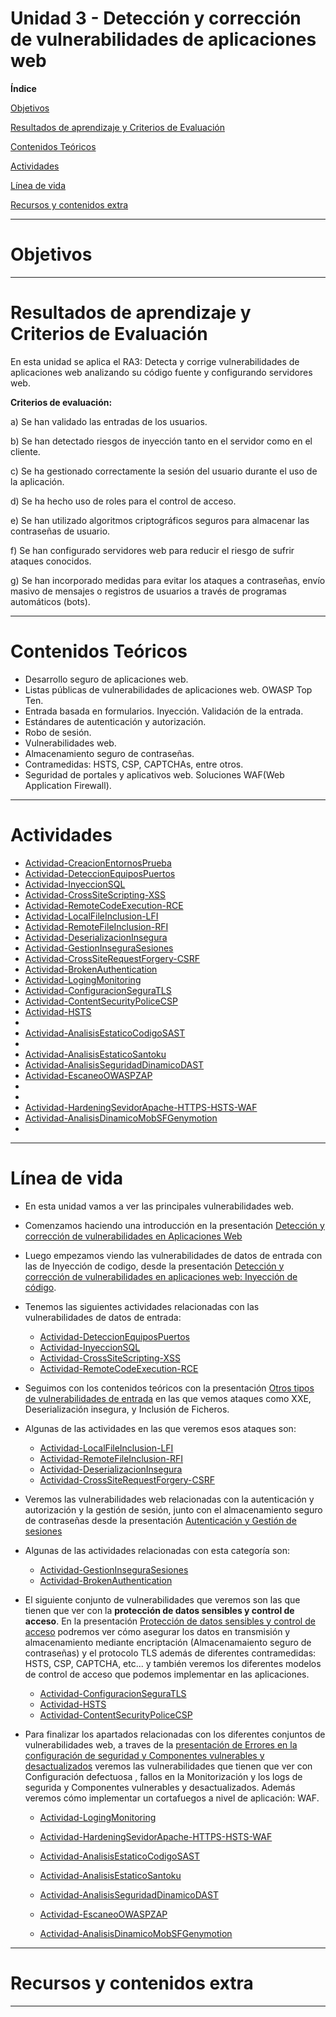 # Unidad 3 - Detección y corrección de vulnerabilidades de aplicaciones web

**Índice**

[Objetivos](#objetivos)

[Resultados de aprendizaje y Criterios de Evaluación](#resultados-de-aprendizaje-y-criterios-de-evaluación)

[Contenidos Teóricos](#contenidos-teóricos)

[Actividades](#actividades)

[Línea de vida](#línea-de-vida)

[Recursos y contenidos extra](#recursos-y-contenidos-extra)

---
# Objetivos

---

# Resultados de aprendizaje y Criterios de Evaluación

En esta unidad se aplica el RA3: Detecta y corrige vulnerabilidades de aplicaciones web analizando su código fuente y configurando servidores web.

**Criterios de evaluación:**

a)	Se han validado las entradas de los usuarios.

b)	Se han detectado riesgos de inyección tanto en el servidor como en el cliente.

c)	Se ha gestionado correctamente la sesión del usuario durante el uso de la aplicación.

d)	Se ha hecho uso de roles para el control de acceso.

e)	Se han utilizado algoritmos criptográficos seguros para almacenar las contraseñas de usuario.

f)	Se han configurado servidores web para reducir el riesgo de sufrir ataques conocidos.

g)	Se han incorporado medidas para evitar los ataques a contraseñas, envío masivo de mensajes o registros de usuarios a través de programas automáticos (bots).


---
# Contenidos Teóricos

- Desarrollo seguro de aplicaciones web.
- Listas públicas de vulnerabilidades de aplicaciones web. OWASP Top Ten.
- Entrada basada en formularios. Inyección. Validación de la entrada.
- Estándares de autenticación y autorización.
- Robo de sesión.
- Vulnerabilidades web.
- Almacenamiento seguro de contraseñas.
- Contramedidas: HSTS, CSP, CAPTCHAs, entre otros.
- Seguridad de portales y aplicativos web. Soluciones WAF(Web Application Firewall).


---
# Actividades

- [Actividad-CreacionEntornosPrueba](./Actividad-CreacionEntornoPrueba/README.md)
- [Actividad-DeteccionEquiposPuertos](Actividad-DeteccionEquiposPuertos/README.md)
- [Actividad-InyeccionSQL](Actividad-InyeccionSQL/README.md)
- [Actividad-CrossSiteScripting-XSS](Actividad-CrossSiteScripting-XSS/README.md)
- [Actividad-RemoteCodeExecution-RCE](Actividad-RemoteCodeExecution-RCE/README.md)
- [Actividad-LocalFileInclusion-LFI](Actividad-LocalFileInclusion-LFI/README.md)
- [Actividad-RemoteFileInclusion-RFI](Actividad-RemoteFileInclusion-RFI/README.md)
- [Actividad-DeserializacionInsegura](Actividad-DeserializacionInsegura/README.md)
- [Actividad-GestionInseguraSesiones](Actividad-GestionInseguraSesiones/README.md)
- [Actividad-CrossSiteRequestForgery-CSRF](Actividad-CrossSiteRequestForgery-CSRF/README.md)
- [Actividad-BrokenAuthentication](Actividad-BrokenAuthentication/README.md)
- [Actividad-LogingMonitoring](Actividad-LogingMonitoring/README.md)
- [Actividad-ConfiguracionSeguraTLS](Actividad-ConfiguracionSeguraTLS/README.md)
- [Actividad-ContentSecurityPoliceCSP](Actividad-ContentSecurityPoliceCSP/README.md)
- [Actividad-HSTS](Actividad-HSTS/README.md)
- [](/README.md)
- [Actividad-AnalisisEstaticoCodigoSAST](Actividad-AnalisisEstaticoCodigoSAST/README.md)
- [](/README.md)
- [Actividad-AnalisisEstaticoSantoku](Actividad-AnalisisEstaticoSantoku/README.md)
- [Actividad-AnalisisSeguridadDinamicoDAST](Actividad-AnalisisSeguridadDinamicoDAST/README.md)
- [Actividad-EscaneoOWASPZAP](Actividad-EscaneoOWASPZAP/README.md)
- [](/README.md)
- [](/README.md)
- [Actividad-HardeningSevidorApache-HTTPS-HSTS-WAF](Actividad-HardeningSevidorApache-HTTPS-HSTS-WAF/README.md)
- [Actividad-AnalisisDinamicoMobSFGenymotion](Actividad-AnalisisDinamicoMobSFGenymotion/README.md)
- [](/README.md)


---

# Línea de vida
- En esta unidad vamos a ver las principales vulnerabilidades web.
- Comenzamos haciendo una introducción en la presentación [Detección y corrección de vulnerabilidades en Aplicaciones Web](./ContenidosTeoricos/PPSUnidad3-DeteccionCorrecionVulnerabilidadesWeb.pdf)
- Luego empezamos viendo las vulnerabilidades de datos de entrada con las de Inyección de codigo, desde la presentación [Detección y corrección de vulnerabilidades en aplicaciones web: Inyección de código](./ContenidosTeoricos/PPSUnidad3-VulnerabilidadesInyeccionCodigo.pdf).
- Tenemos las siguientes actividades relacionadas con las vulnerabilidades de datos de entrada:
    - [Actividad-DeteccionEquiposPuertos](Actividad-DeteccionEquiposPuertos/README.md)
    - [Actividad-InyeccionSQL](Actividad-InyeccionSQL/README.md)
    - [Actividad-CrossSiteScripting-XSS](Actividad-CrossSiteScripting-XSS/README.md)
    - [Actividad-RemoteCodeExecution-RCE](Actividad-RemoteCodeExecution-RCE/README.md)

- Seguimos con los contenidos teóricos con la presentación [Otros tipos de vulnerabilidades de entrada](./ContenidosTeoricos/PPSUnidad3-OtrasVulnerabilidadesEntrada.pdf) en las que vemos ataques como XXE, Deserialización insegura, y Inclusión de Ficheros.
- Algunas de las actividades en las que veremos esos ataques son:
    - [Actividad-LocalFileInclusion-LFI](Actividad-LocalFileInclusion-LFI/README.md)
    - [Actividad-RemoteFileInclusion-RFI](Actividad-RemoteFileInclusion-RFI/README.md)
    - [Actividad-DeserializacionInsegura](Actividad-DeserializacionInsegura/README.md)
    - [Actividad-CrossSiteRequestForgery-CSRF](Actividad-CrossSiteRequestForgery-CSRF/README.md)

- Veremos las vulnerabilidades web relacionadas con la autenticación y autorización y la gestión de sesión, junto con el almacenamiento seguro de contraseñas desde la presentación [Autenticación y Gestión de sesiones](./ContenidosTeoricos/PPSUnidad3-AutenticacionGestionSesiones.pdf)
- Algunas de las actividades relacionadas con esta categoría son:

    - [Actividad-GestionInseguraSesiones](Actividad-GestionInseguraSesiones/README.md)
    - [Actividad-BrokenAuthentication](Actividad-BrokenAuthentication/README.md)
- El siguiente conjunto de vulnerabilidades que veremos son las que tienen que ver con la __protección de datos sensibles y control de acceso__. En la presentación [Protección de datos sensibles y control de acceso](./ContenidosTeoricos/PPSUnidad3-ProteccionDatosSensiblesControlAcceso.pdf) podremos ver cómo asegurar los datos en transmisión y almacenamiento mediante encriptación (Almacenamaiento seguro de contraseñas) y el protocolo TLS además de diferentes contramedidas: HSTS, CSP, CAPTCHA, etc... y también veremos los diferentes modelos de control de acceso que podemos implementar en las aplicaciones.
    - [Actividad-ConfiguracionSeguraTLS](Actividad-ConfiguracionSeguraTLS/README.md)
    - [Actividad-HSTS](Actividad-HSTS/README.md)
    - [Actividad-ContentSecurityPoliceCSP](Actividad-ContentSecurityPoliceCSP/README.md)

- Para finalizar los apartados relacionadas con los diferentes conjuntos de vulnerabilidades web, a traves de la [presentación de Errores en la configuración de seguridad y Componentes vulnerables y desactualizados](./ContenidosTeoricos/PPSUnidad3-ErroresSeguridadComponentesVulnerables.pdf) veremos las vulnerabilidades que tienen que ver con Configuración defectuosa , fallos en la Monitorización y los logs de segurida y Componentes vulnerables y desactualizados. Además veremos cómo implementar un cortafuegos a nivel de aplicación: WAF.
    - [Actividad-LogingMonitoring](Actividad-LogingMonitoring/README.md) 
    - [Actividad-HardeningSevidorApache-HTTPS-HSTS-WAF](Actividad-HardeningSevidorApache-HTTPS-HSTS-WAF/README.md)


    - [Actividad-AnalisisEstaticoCodigoSAST](Actividad-AnalisisEstaticoCodigoSAST/README.md)
    - [Actividad-AnalisisEstaticoSantoku](Actividad-AnalisisEstaticoSantoku/README.md)
    - [Actividad-AnalisisSeguridadDinamicoDAST](Actividad-AnalisisSeguridadDinamicoDAST/README.md)
    - [Actividad-EscaneoOWASPZAP](Actividad-EscaneoOWASPZAP/README.md)
    - [Actividad-AnalisisDinamicoMobSFGenymotion](Actividad-AnalisisDinamicoMobSFGenymotion/README.md)

---

# Recursos y contenidos extra
---
